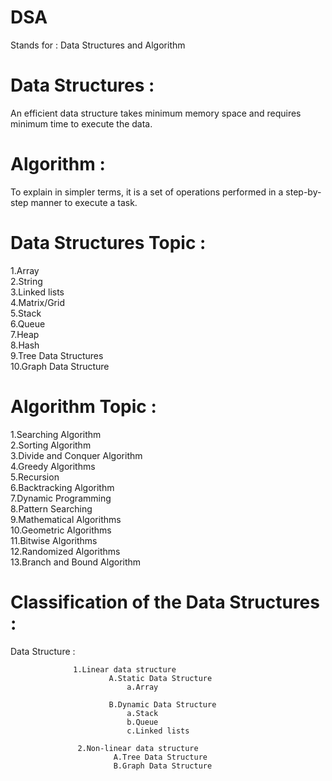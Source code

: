 # DSA<br>
Stands for : Data Structures and Algorithm <br>

# Data Structures :<br>
An efficient data structure takes minimum memory space and requires minimum time to execute the data.<br>

# Algorithm : <br>
To explain in simpler terms, it is a set of operations performed in a step-by-step manner to execute a task.<br>

# Data Structures Topic :<br> 
  1.Array<br>
  2.String<br>
  3.Linked lists<br>
  4.Matrix/Grid<br>
  5.Stack<br>
  6.Queue<br>
  7.Heap<br>
  8.Hash<br>
  9.Tree Data Structures<br>
  10.Graph Data Structure<br>

# Algorithm Topic :<br>
  1.Searching Algorithm<br>
  2.Sorting Algorithm<br>
  3.Divide and Conquer Algorithm<br>
  4.Greedy Algorithms<br>
  5.Recursion<br>
  6.Backtracking Algorithm<br>
  7.Dynamic Programming<br>
  8.Pattern Searching<br>
  9.Mathematical Algorithms<br>
  10.Geometric Algorithms<br>
  11.Bitwise Algorithms<br>
  12.Randomized Algorithms<br>
  13.Branch and Bound Algorithm<br>



# Classification of the Data Structures :<br>

  Data Structure :<br>
  
                  1.Linear data structure
                          A.Static Data Structure
                              a.Array 
                              
                          B.Dynamic Data Structure
                              a.Stack
                              b.Queue
                              c.Linked lists
    
                   2.Non-linear data structure
                           A.Tree Data Structure
                           B.Graph Data Structure
